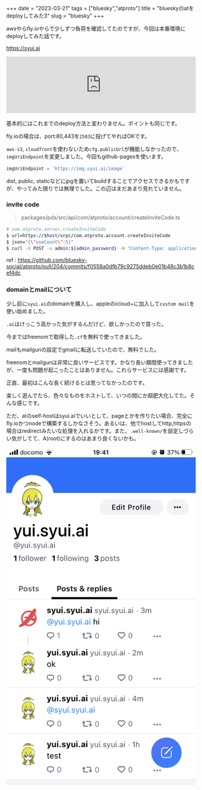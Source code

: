 +++
date = "2023-03-21"
tags = ["bluesky","atproto"]
title = "blueskyのatをdeployしてみた3"
slug = "bluesky"
+++

awsやらfly.ioやらで少しずつ負荷を確認してたのですが、今回は本番環境にdeployしてみた話です。

https://syui.ai

<iframe src="https://mstdn.syui.cf/@syui/110060627865211327/embed" class="mastodon-embed" style="max-width: 100%; border: 0" width="100%" allowfullscreen="allowfullscreen"></iframe><script src="https://mstdn.syui.cf/embed.js" async="async"></script>


基本的にはこれまでのdeploy方法と変わりません。ポイントも同じです。

fly.ioの場合は、port:80,443を`2583`に投げてやればOKです。

`aws-s3`, `cloudfront`を使わないため`cfg.publicUrl`が機能しなかったので、`imgUriEndpoint`を変更しました。今回もgithub-pagesを使います。

```js:packages/pds/src/index.ts
imgUriEndpoint = `https://img.syui.ai/image`
```

dist, public, staticなどにjpgを置いてbuildすることでアクセスできるかもですが、やってみた限りでは無理でした。この辺はまだあまり見れていません。

### invite code

> packages/pds/src/api/com/atproto/account/createInviteCode.ts

```sh
# com.atproto.server.createInviteCode
$ url=https://$host/xrpc/com.atproto.account.createInviteCode
$ json="{\"useCount\":5}"
$ curl -X POST -u admin:${admin_password} -H "Content-Type: application/json" -d "$json" $url 
```

ref : https://github.com/bluesky-social/atproto/pull/204/commits/f0558a0dfb79c9275ddeb0e01b48c3b1b8cef4dc

### domainとmailについて

少し前に`syui.ai`のdomainを購入し、appleのicloud+に加入して`custom mail`を使い始めました。

`.ai`はけっこう高かった気がするんだけど、欲しかったので買った。

今まではfreenomで取得した`.cf`を無料で使ってきました。

mailもmailgunの設定でgmailに転送していたので、無料でした。

freenomとmailgunは非常に良いサービスです。かなり長い期間使ってきましたが、一度も問題が起こったことはありません。これらサービスには感謝です。

正直、最初はこんな長く続けるとは思ってなかったのです。

楽しく遊んでたら、色々なものをホストして、いつの間にか超肥大化してた。そんな感じです。

ただ、atのself-hostはsyui.aiでいいとして、pageとかを作りたい場合、完全にfly.ioかつnodeで構築するしかなさそう。あるいは、他でhostしてhttp,httpsの場合はredirectみたいな処理を入れるかです。また、`.well-known/`を設定しづらい気がしてて、A(root)にするのはあまり良くないかも。

![](https://raw.githubusercontent.com/syui/img/master/other/bluesky_20230321_0001.png)

